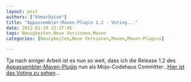```yaml
---
layout: post
authors: ["khmarbaise"]
title: "Appassembler-Maven-Plugin 1.2 - Voting..."
date: 2012-01-19 22:37:45
tags: Neuigkeiten,Neue Versionen,Maven
categories: [Neuigkeiten,Neue Versionen,Maven,Maven-Plugins]

---
```

Tja nach einiger Arbeit ist es nun so weit, dass ich die Release 1.2 des 
[Appassembler-Maven-Plugin](http://mojo.codehaus.org/appassembler/appassembler-maven-plugin/) nun als 
Mojo-Codehaus Committer...[Hier ist das Voting zu sehen](http://old.nabble.com/-VOTE-2--Appassembler-Maven-Plugin-Version-1.2-td33170675.html)...
